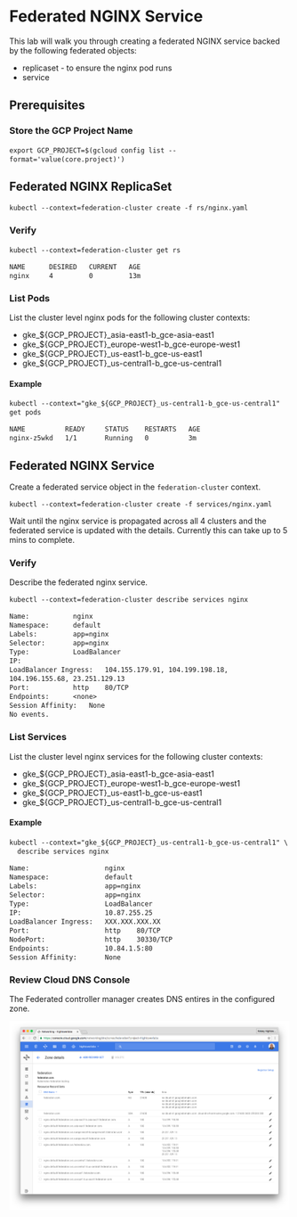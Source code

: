 # Federated NGINX Service

This lab will walk you through creating a federated NGINX service backed by the following federated objects:

* replicaset - to ensure the nginx pod runs 
* service

## Prerequisites

### Store the GCP Project Name

```
export GCP_PROJECT=$(gcloud config list --format='value(core.project)')
```

## Federated NGINX ReplicaSet

```
kubectl --context=federation-cluster create -f rs/nginx.yaml
```

### Verify

```
kubectl --context=federation-cluster get rs
```
```
NAME      DESIRED   CURRENT   AGE
nginx     4         0         13m
```

### List Pods

List the cluster level nginx pods for the following cluster contexts:

* gke_${GCP_PROJECT}_asia-east1-b_gce-asia-east1
* gke_${GCP_PROJECT}_europe-west1-b_gce-europe-west1
* gke_${GCP_PROJECT}_us-east1-b_gce-us-east1
* gke_${GCP_PROJECT}_us-central1-b_gce-us-central1

#### Example

```
kubectl --context="gke_${GCP_PROJECT}_us-central1-b_gce-us-central1" get pods
```
```
NAME          READY     STATUS    RESTARTS   AGE
nginx-z5wkd   1/1       Running   0          3m
```

## Federated NGINX Service

Create a federated service object in the `federation-cluster` context.

```
kubectl --context=federation-cluster create -f services/nginx.yaml
```

Wait until the nginx service is propagated across all 4 clusters and the federated service is updated with the details. Currently this can take up to 5 mins to complete.

### Verify

Describe the federated nginx service.

```
kubectl --context=federation-cluster describe services nginx
```
```
Name:			nginx
Namespace:		default
Labels:			app=nginx
Selector:		app=nginx
Type:			LoadBalancer
IP:			
LoadBalancer Ingress:	104.155.179.91, 104.199.198.18, 104.196.155.68, 23.251.129.13
Port:			http	80/TCP
Endpoints:		<none>
Session Affinity:	None
No events.
```

### List Services

List the cluster level nginx services for the following cluster contexts:

* gke_${GCP_PROJECT}_asia-east1-b_gce-asia-east1
* gke_${GCP_PROJECT}_europe-west1-b_gce-europe-west1
* gke_${GCP_PROJECT}_us-east1-b_gce-us-east1
* gke_${GCP_PROJECT}_us-central1-b_gce-us-central1

#### Example

```
kubectl --context="gke_${GCP_PROJECT}_us-central1-b_gce-us-central1" \
  describe services nginx
```

```
Name:                   nginx
Namespace:              default
Labels:                 app=nginx
Selector:               app=nginx
Type:                   LoadBalancer
IP:                     10.87.255.25
LoadBalancer Ingress:   XXX.XXX.XXX.XX
Port:                   http	80/TCP
NodePort:               http	30330/TCP
Endpoints:              10.84.1.5:80
Session Affinity:       None
```


### Review Cloud DNS Console

The Federated controller manager creates DNS entires in the configured zone.

![Google Cloud DNS](images/googledns.png)


